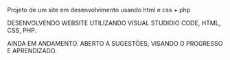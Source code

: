 Projeto de um site em desenvolvimento usando html e css + php

DESENVOLVENDO WEBSITE UTILIZANDO VISUAL STUDIDIO CODE, HTML, CSS, PHP.

AINDA EM ANDAMENTO. ABERTO A SUGESTÕES, VISANDO O PROGRESSO E APRENDIZADO.
